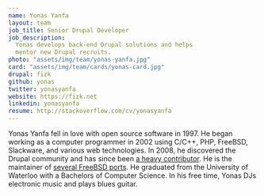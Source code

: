 ```yaml
---
name: Yonas Yanfa
layout: team
job_title: Senior Drupal Developer
job_description:
  Yonas develops back-end Drupal solutions and helps
  mentor new Drupal recruits.
photo: "assets/img/team/yonas-yanfa.jpg"
card: "assets/img/team/cards/yonas-card.jpg"
drupal: fizk
github: yonas
twitter: yonasyanfa
website: https://fizk.net
linkedin: yonasyanfa
resume: http://stackoverflow.com/cv/yonasyanfa
---
```


Yonas Yanfa fell in love with open source software in 1997. He began working as
a computer programmer in 2002 using C/C++, PHP, FreeBSD, Slackware, and various web
technologies. In 2008, he discovered the Drupal community and has since been
[a heavy contributor](https://drupal.org/u/fizk). He is the maintainer of
[several FreeBSD ports](http://portscout.freebsd.org/yonas@fizk.net.html). He graduated
from the University of Waterloo with a Bachelors of Computer Science. In his free
time, Yonas DJs electronic music and plays blues guitar.
